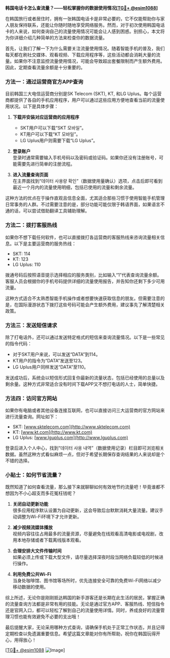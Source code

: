 **韩国电话卡怎么查流量？——轻松掌握你的数据使用情况[[TG💪+ @esim1088](https://t.me/s/esim1088)]**

在韩国旅行或者居住时，拥有一张韩国电话卡是非常必要的，它不仅能帮助你与家人朋友保持联系，还能让你随时随地享受网络服务。然而，对于初次使用韩国电话卡的人来说，如何查询自己的流量使用情况可能会让人感到困惑。别担心，本文将为你详细介绍几种简单的方法来检查你的数据流量。

首先，让我们了解一下为什么需要关注流量使用情况。随着智能手机的普及，我们每天都在刷社交媒体、观看视频、下载应用程序等，这些活动都会消耗大量的流量。如果你不注意监控流量使用情况，可能会导致超出套餐限制而产生额外费用。因此，定期查看流量余额是十分重要的。

### 方法一：通过运营商官方APP查询

目前韩国三大电信运营商分别是SK Telecom (SKT), KT, 和LG Uplus。每个运营商都提供了各自的手机应用程序，用户可以通过这些应用方便地查看当前的流量使用状况。以下是具体步骤：

1. **下载并安装对应运营商的应用程序**  
   - SKT用户可以下载“SKT 모바일”。
   - KT用户可以下载“KT 모바일”。
   - LG Uplus用户则需要下载“LG Uplus”。

2. **登录账户**  
   登录时通常需要输入手机号码以及密码或验证码。如果你还没有注册账号，可能需要先进行简单的注册流程。

3. **进入流量查询页面**  
   在主界面找到“데이터 사용량 확인”（数据使用量确认）选项，点击后即可看到最近一个月内的流量使用明细，包括已使用的流量和剩余流量。

这种方法的优点在于操作直观且信息全面，尤其适合那些习惯于使用智能手机管理日常事务的人群。不过需要注意的是，部分功能可能仅限于韩语界面，如果语言不通的话，可以尝试借助翻译工具辅助理解。

### 方法二：拨打客服热线

如果你不想下载任何软件，也可以直接拨打各运营商的客服热线来咨询流量相关信息。以下是主要运营商的服务热线：

- SKT: 114
- KT: 123
- LG Uplus: 110

拨通号码后按照语音提示选择相应的服务类别，比如输入“1”代表查询流量余额。客服人员会根据你的手机号码提供详细的流量使用报告，并告知你还剩下多少可用流量。

这种方式适合不太熟悉智能手机操作或者想要快速获取信息的朋友。但需要注意的是，在国际漫游状态下拨打这些号码可能会产生额外费用，建议事先了解清楚相关政策。

### 方法三：发送短信请求

除了打电话外，还可以通过发送特定格式的短信来查询流量情况。以下是一些常见的指令代码：

- 对于SKT用户来说，可以发送“DATA”到114。
- KT用户的指令为“DATA”发送至123。
- LG Uplus用户同样发送“DATA”至110。

发送成功后，系统会以短信形式回复你最新的流量状态，包括已经使用的总量以及剩余量。这种方式非常适合没有时间下载APP又不想打电话的人士，简单快捷。

### 方法四：访问官方网站

如果你有电脑或者其他设备连接互联网，也可以直接访问三大运营商的官方网站来进行流量查询。网址如下：

- SKT: [www.sktelecom.com](http://www.sktelecom.com)
- KT: [www.kt.com](http://www.kt.com)
- LG Uplus: [www.lguplus.com](http://www.lguplus.com)

登录后进入个人中心，找到“데이터 사용 내역”（数据使用记录）栏目即可浏览相关数据。虽然这种方式看似麻烦一点，但对于希望长期保存查询结果的人来说却是个不错的选择。

### 小贴士：如何节省流量？

既然知道了如何查看流量，那么接下来就聊聊如何有效地节约流量吧！毕竟谁都不想因为不小心超支而多花冤枉钱呢？

1. **关闭自动更新功能**  
   很多应用程序默认设置为自动更新，这会导致后台默默消耗大量流量。建议手动调整为Wi-Fi环境下才允许更新。

2. **减少视频流媒体播放**  
   视频内容往往占用最多的流量资源，尽量避免在线观看高清电影或电视剧，改用本地存储或者下载离线版本观看。

3. **合理安排大文件传输时间**  
   如果必须上传或下载大型文件，请尽量选择深夜时段当网络负载较低的时候进行操作。

4. **利用免费公共Wi-Fi**  
   当身处咖啡馆、图书馆等场所时，优先连接安全可靠的免费Wi-Fi网络以减少移动数据的使用。

综上所述，无论你是刚刚抵达韩国的新手游客还是长期在此生活的居民，掌握正确的流量查询方法都是非常有用的技能。无论是通过官方APP、客服热线、短信指令还是官网入口，都可以轻松了解到自己的流量使用详情。同时，养成良好的流量管理习惯也能有效避免不必要的支出哦！

最后提醒大家，无论采用哪种方式查询，请确保手机处于正常工作状态，并且记得定期检查以免遗漏重要信息。希望这篇文章能对你有所帮助，祝你在韩国玩得开心，用得放心！

[[TG💪+ @esim1088](https://t.me/s/esim1088) ![Image](https://i.postimg.cc/4NQfJmqS/Snipaste-2025-05-13-00-14-12.png)]
